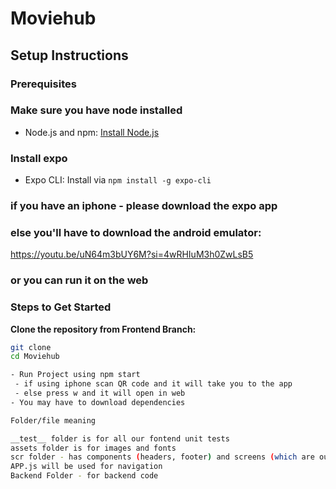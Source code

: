 # Moviehub

## Setup Instructions

### Prerequisites
### Make sure you have node installed 
- Node.js and npm: [Install Node.js](https://nodejs.org/)
### Install expo 
- Expo CLI: Install via `npm install -g expo-cli`
### if you have an iphone - please download the expo app 
### else you'll have to download the android emulator: 

https://youtu.be/uN64m3bUY6M?si=4wRHIuM3h0ZwLsB5

### or you can run it on the web

### Steps to Get Started

 **Clone the repository from Frontend Branch:**
   ```bash
   git clone 
   cd Moviehub

   - Run Project using npm start 
    - if using iphone scan QR code and it will take you to the app 
    - else press w and it will open in web
   - You may have to download dependencies 

Folder/file meaning

 __test__ folder is for all our fontend unit tests
 assets folder is for images and fonts 
 scr folder - has components (headers, footer) and screens (which are our pages)
 APP.js will be used for navigation
 Backend Folder - for backend code 

